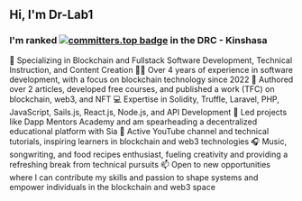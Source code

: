 ## Hi, I'm Dr-Lab1

### I'm ranked [![committers.top badge](https://user-badge.committers.top/congo_kinshasa/Dr-Lab1.svg)](https://user-badge.committers.top/congo_kinshasa/Dr-Lab1) in the DRC - Kinshasa

🌱 Specializing in Blockchain and Fullstack Software Development, Technical Instruction, and Content Creation
👨‍💻 Over 4 years of experience in software development, with a focus on blockchain technology since 2022
📝 Authored over 2 articles, developed free courses, and published a work (TFC) on blockchain, web3, and NFT
💻 Expertise in Solidity, Truffle, Laravel, PHP, JavaScript, Sails.js, React.js, Node.js, and API Development
🚀 Led projects like Dapp Mentors Academy and am spearheading a decentralized educational platform with Sia
🎥 Active YouTube channel and technical tutorials, inspiring learners in blockchain and web3 technologies
🎧 Music, songwriting, and food recipes enthusiast, fueling creativity and providing a refreshing break from technical pursuits
📫 Open to new opportunities where I can contribute my skills and passion to shape systems and empower individuals in the blockchain and web3 space
